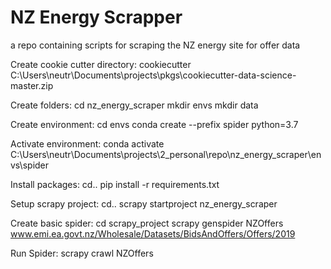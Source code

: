 NZ Energy Scrapper
==============================

a repo containing scripts for scraping the NZ energy site for offer data

Create cookie cutter directory:
    cookiecutter C:\Users\neutr\Documents\projects\pkgs\cookiecutter-data-science-master.zip

Create folders:
    cd nz_energy_scraper
    mkdir envs
    mkdir data

Create environment:
    cd envs
    conda create --prefix spider python=3.7

Activate environment:
    conda activate C:\Users\neutr\Documents\projects\2_personal\repo\nz_energy_scraper\envs\spider

Install packages:
    cd..
    pip install -r requirements.txt
    
Setup scrapy project:
    cd..
    scrapy startproject nz_energy_scraper

Create basic spider:
    cd scrapy_project
    scrapy genspider NZOffers www.emi.ea.govt.nz/Wholesale/Datasets/BidsAndOffers/Offers/2019

Run Spider:
    scrapy crawl NZOffers